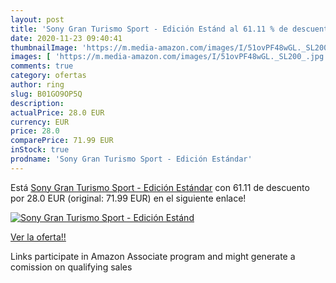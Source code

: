 ```yaml
---
layout: post
title: 'Sony Gran Turismo Sport - Edición Estánd al 61.11 % de descuento'
date: 2020-11-23 09:40:41
thumbnailImage: 'https://m.media-amazon.com/images/I/51ovPF48wGL._SL200_.jpg'
images: [ 'https://m.media-amazon.com/images/I/51ovPF48wGL._SL200_.jpg' ]
comments: true
category: ofertas
author: ring
slug: B01GO9OP5Q
description:
actualPrice: 28.0 EUR
currency: EUR
price: 28.0
comparePrice: 71.99 EUR
inStock: true
prodname: 'Sony Gran Turismo Sport - Edición Estándar'
---
```


Está [Sony Gran Turismo Sport - Edición Estándar](https://www.amazon.es/dp/B01GO9OP5Q/?tag=tolees-21) con 61.11 de descuento por 28.0 EUR (original: 71.99 EUR) en el siguiente enlace!

[![Sony Gran Turismo Sport - Edición Estánd](https://m.media-amazon.com/images/I/51ovPF48wGL._SL200_.jpg)](https://www.amazon.es/dp/B01GO9OP5Q/?tag=tolees-21)

[Ver la oferta!!](https://www.amazon.es/dp/B01GO9OP5Q/?tag=tolees-21)

Links participate in Amazon Associate program and might generate a comission on qualifying sales


